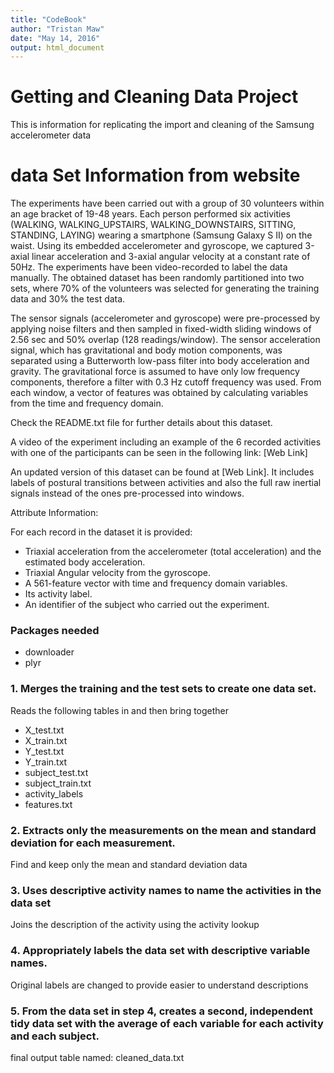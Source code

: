 ```yaml
---
title: "CodeBook"
author: "Tristan Maw"
date: "May 14, 2016"
output: html_document
---
```

 
# Getting and Cleaning Data Project

This is information for replicating the import and cleaning of the Samsung accelerometer data


# data Set Information from website


The experiments have been carried out with a group of 30 volunteers within an age bracket of 19-48 years. Each person performed six activities (WALKING, WALKING_UPSTAIRS, WALKING_DOWNSTAIRS, SITTING, STANDING, LAYING) wearing a smartphone (Samsung Galaxy S II) on the waist. Using its embedded accelerometer and gyroscope, we captured 3-axial linear acceleration and 3-axial angular velocity at a constant rate of 50Hz. The experiments have been video-recorded to label the data manually. The obtained dataset has been randomly partitioned into two sets, where 70% of the volunteers was selected for generating the training data and 30% the test data. 

The sensor signals (accelerometer and gyroscope) were pre-processed by applying noise filters and then sampled in fixed-width sliding windows of 2.56 sec and 50% overlap (128 readings/window). The sensor acceleration signal, which has gravitational and body motion components, was separated using a Butterworth low-pass filter into body acceleration and gravity. The gravitational force is assumed to have only low frequency components, therefore a filter with 0.3 Hz cutoff frequency was used. From each window, a vector of features was obtained by calculating variables from the time and frequency domain.

Check the README.txt file for further details about this dataset. 

A video of the experiment including an example of the 6 recorded activities with one of the participants can be seen in the following link: [Web Link]

An updated version of this dataset can be found at [Web Link]. It includes labels of postural transitions between activities and also the full raw inertial signals instead of the ones pre-processed into windows.


Attribute Information:

For each record in the dataset it is provided: 
- Triaxial acceleration from the accelerometer (total acceleration) and the estimated body acceleration. 
- Triaxial Angular velocity from the gyroscope. 
- A 561-feature vector with time and frequency domain variables. 
- Its activity label. 
- An identifier of the subject who carried out the experiment.



### Packages needed

* downloader
* plyr


### 1. Merges the training and the test sets to create one data set.

Reads the following tables in and then bring together

* X_test.txt
* X_train.txt
* Y_test.txt
* Y_train.txt
* subject_test.txt
* subject_train.txt
* activity_labels
* features.txt


### 2.  Extracts only the measurements on the mean and standard deviation for each measurement.

Find and keep only the mean and standard deviation data


### 3. Uses descriptive activity names to name the activities in the data set

Joins the description of the activity using the activity lookup


### 4. Appropriately labels the data set with descriptive variable names.
Original labels are changed to provide easier to understand descriptions


### 5. From the data set in step 4, creates a second, independent tidy data set with the average of each variable for each activity and each subject.
final output table named: cleaned_data.txt















